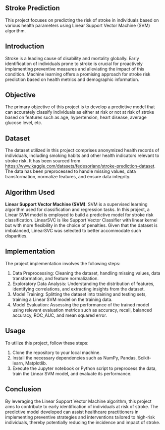 ## Stroke Prediction

This project focuses on predicting the risk of stroke in individuals based on various health parameters using Linear Support Vector Machine (SVM) algorithm.

## Introduction

Stroke is a leading cause of disability and mortality globally. Early identification of individuals prone to stroke is crucial for proactively implementing preventive measures and alleviating the impact of this condition. Machine learning offers a promising approach for stroke risk prediction based on health metrics and demographic information.

## Objective

The primary objective of this project is to develop a predictive model that can accurately classify individuals as either at risk or not at risk of stroke based on features such as age, hypertension, heart disease, average glucose level, etc.

## Dataset

The dataset utilized in this project comprises anonymized health records of individuals, including smoking habits and other health indicators relevant to stroke risk. It has been sourced from https://www.kaggle.com/datasets/fedesoriano/stroke-prediction-dataset. The data has been preprocessed to handle missing values, data transformation, normalize features, and ensure data integrity.

## Algorithm Used

**Linear Support Vector Machine (SVM)**: SVM is a supervised learning algorithm used for classification and regression tasks. In this project, a Linear SVM model is employed to build a predictive model for stroke risk classification. LinearSVC is like Support Vector Classifier with linear kernel but with more flexibility in the choice of penalties. Given that the dataset is imbalanced, LinearSVC was selected to better accommodate such disparities.

## Implementation

The project implementation involves the following steps:

1. Data Preprocessing: Cleaning the dataset, handling missing values, data transformation, and feature normalization.
2. Exploratory Data Analysis: Understanding the distribution of features, identifying correlations, and extracting insights from the dataset.
3. Model Training: Splitting the dataset into training and testing sets, training a Linear SVM model on the training data.
4. Model Evaluation: Assessing the performance of the trained model using relevant evaluation metrics such as accuracy, recall, balanced accuracy, ROC_AUC, and mean squared error.

## Usage

To utilize this project, follow these steps:

1. Clone the repository to your local machine.
2. Install the necessary dependencies such as NumPy, Pandas, Scikit-learn, Matplotlib.
3. Execute the Jupyter notebook or Python script to preprocess the data, train the Linear SVM model, and evaluate its performance.

## Conclusion

By leveraging the Linear Support Vector Machine algorithm, this project aims to contribute to early identification of individuals at risk of stroke. The predictive model developed can assist healthcare practitioners in implementing preventive strategies and interventions tailored to high-risk individuals, thereby potentially reducing the incidence and impact of stroke.
